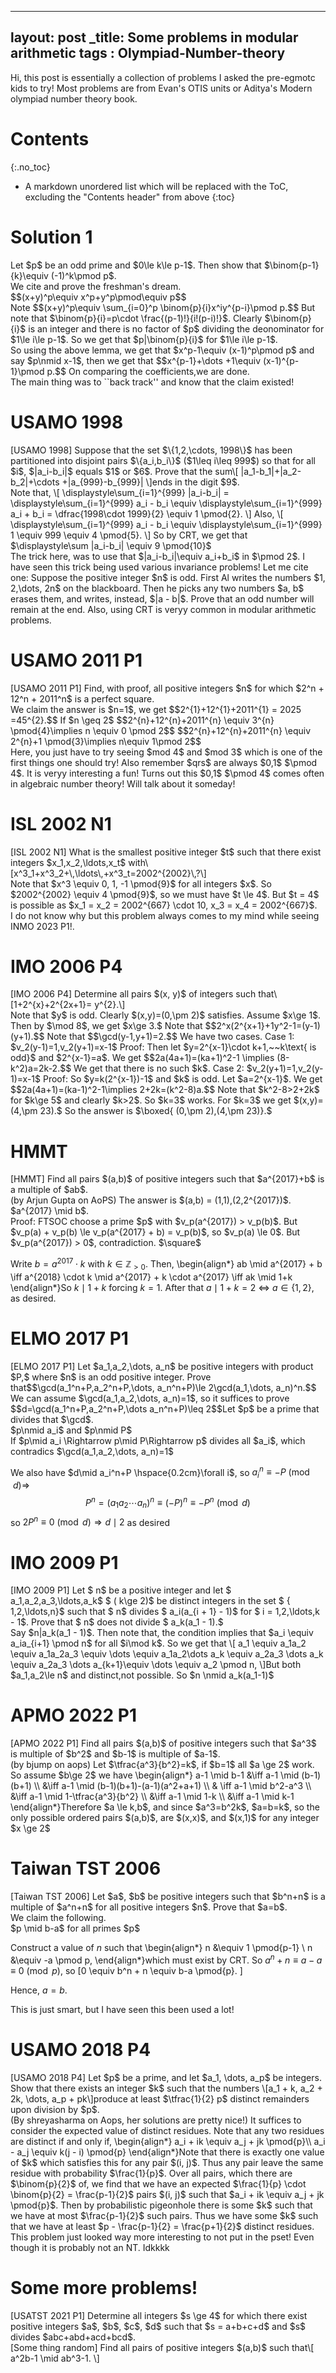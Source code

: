 
---
layout: post
_title: Some problems in modular arithmetic
tags : Olympiad-Number-theory
---
Hi, this post is essentially a collection of problems I asked the pre-egmotc kids to try! Most problems are from Evan's OTIS units or Aditya's Modern olympiad number theory book.


# Contents
{:.no_toc}

* A markdown unordered list which will be replaced with the ToC, excluding the "Contents header" from above
{:toc}



# Solution 1

<div class="problem">
 Let $p$ be an odd prime and $0\le k\le p-1$. Then show that $\binom{p-1}{k}\equiv (-1)^k\pmod p$.
</div>
<div class="proof">
We cite and prove the freshman's dream. 
<div class="claim">
 $$(x+y)^p\equiv x^p+y^p\pmod\equiv p$$ 
</div>
<div class="proof">
Note $$(x+y)^p\equiv \sum_{i=0}^p \binom{p}{i}x^iy^{p-i}\pmod p.$$ But note that $\binom{p}{i}=p\cdot \frac{(p-1)!}{i!(p-i)!}$. Clearly $\binom{p}{i}$ is an integer and there is no factor of $p$ dividing the deonominator for $1\le i\le p-1$. So we  get that $p|\binom{p}{i}$ for $1\le i\le p-1$.
</div>
So using the above lemma, we get that $x^p-1\equiv (x-1)^p\pmod p$ and say $p\nmid x-1$, then we get that $$x^{p-1}+\dots +1\equiv (x-1)^{p-1}\pmod p.$$
On comparing the coefficients,we are done.
</div>
<div class="remark">
 The main thing was to ``back track'' and know that the claim existed!
</div>


# USAMO 1998

<div class="problem">[USAMO 1998]
 Suppose that the set $\{1,2,\cdots, 1998\}$ has been partitioned into disjoint pairs $\{a_i,b_i\}$ ($1\leq i\leq 999$) so that for all $i$, $|a_i-b_i|$ equals $1$ or $6$. Prove that the sum\[ |a_1-b_1|+|a_2-b_2|+\cdots +|a_{999}-b_{999}|  \]ends in the digit $9$.
</div>
<div class="proof">
 Note that,
\[ \displaystyle\sum_{i=1}^{999} |a_i-b_i| = \displaystyle\sum_{i=1}^{999}  a_i - b_i \equiv \displaystyle\sum_{i=1}^{999}  a_i + b_i = \dfrac{1998\cdot 1999}{2} \equiv 1 \pmod{2}. \]
Also,
\[ \displaystyle\sum_{i=1}^{999}  a_i - b_i \equiv \displaystyle\sum_{i=1}^{999}  1 \equiv 999 \equiv 4 \pmod{5}. \]
So by CRT, we get that $\displaystyle\sum |a_i-b_i| \equiv 9 \pmod{10}$
</div>
<div class="remark">
 The trick here, was to use that $|a_i-b_i|\equiv a_i+b_i$ in $\pmod 2$. I have seen this trick being used various invariance problems! Let me cite one: Suppose the positive integer $n$ is odd. First Al writes the numbers $1, 2,\dots, 2n$ on the blackboard. Then he picks any two numbers $a, b$ erases them, and writes, instead, $|a - b|$. Prove that an odd number will remain at the end.  
 Also, using CRT is veryy common in modular arithmetic problems.
</div>


# USAMO 2011 P1

<div class="problem">[USAMO 2011 P1]
 Find, with proof, all positive integers $n$ for which $2^n + 12^n + 2011^n$ is a perfect square.
</div>
<div class="proof">
 We claim the answer is $n=1$, we get $$2^{1}+12^{1}+2011^{1} = 2025 =45^{2}.$$
If $n \geq 2$
$$2^{n}+12^{n}+2011^{n} \equiv 3^{n} \pmod{4}\implies n \equiv 0 \pmod 2$$ 
$$2^{n}+12^{n}+2011^{n} \equiv 2^{n}+1 \pmod{3}\implies n\equiv 1\pmod 2$$

</div>
<div class="remark">
 Here, you just have to try seeing $mod 4$ and $mod 3$ which is one of the first things one should try! Also remember $qrs$ are always $0,1$ $\pmod 4$. It is veryy interesting a fun! Turns out this $0,1$ $\pmod 4$ comes often in algebraic number theory! Will talk about it someday!
</div>


# ISL 2002 N1

<div class="problem">[ISL 2002 N1]
What is the smallest positive integer $t$ such that there exist integers $x_1,x_2,\ldots,x_t$ with\[x^3_1+x^3_2+\,\ldots\,+x^3_t=2002^{2002}\,?\]
</div>
<div class="proof">
Note that $x^3 \equiv 0, 1, -1 \pmod{9}$ for all integers $x$. So $2002^{2002} \equiv 4 \pmod{9}$, so we must have $t \le 4$.
But $t = 4$ is possible as $x_1 = x_2 = 2002^{667} \cdot 10, x_3 = x_4 = 2002^{667}$. 
</div>
<div class="remark">
 I do not know why but this problem always comes to my mind while seeing INMO 2023 P1!.
</div>


# IMO 2006 P4

<div class="problem">[IMO 2006 P4]
 Determine all pairs $(x, y)$ of integers such that\[1+2^{x}+2^{2x+1}= y^{2}.\]
</div>
<div class="proof">
Note that $y$ is odd. Clearly $(x,y)=(0,\pm 2)$ satisfies. Assume $x\ge 1$. Then by $\mod 8$, we get $x\ge 3.$ Note that $$2^x(2^{x+1}+1y^2-1=(y-1)(y+1).$$ Note that $$\gcd(y-1,y+1)=2.$$ We have two cases. 
Case 1: $v_2(y-1)=1,v_2(y+1)=x-1$ 
Proof: Then let $y=2^{x-1}\cdot k+1,~~k\text{ is odd}$ and $2^{x-1}=a$. We get $$2a(4a+1)=(ka+1)^2-1 \implies (8-k^2)a=2k-2.$$ We get that there is no such $k$. 
Case 2: $v_2(y+1)=1,v_2(y-1)=x-1$
Proof: So $y=k(2^{x-1})-1$ and $k$ is odd. Let $a=2^{x-1}$. We get $$2a(4a+1)=(ka-1)^2-1\implies 2+2k=(k^2-8)a.$$ Note that $k^2-8>2+2k$ for $k\ge 5$ and clearly $k>2$. So $k=3$ works. For $k=3$ we get $(x,y)=(4,\pm 23).$ So the answer is $\boxed{ (0,\pm 2),(4,\pm 23)}.$

</div>

# HMMT

<div class="problem">[HMMT]
 Find all pairs $(a,b)$ of positive integers such that $a^{2017}+b$ is a multiple of $ab$.
</div>
<div class="proof">(by Arjun Gupta on AoPS)
The answer is $(a,b) = (1,1),(2,2^{2017})$.
<div class="claim">
 $a^{2017} \mid b$.
</div> 
Proof: FTSOC choose a prime $p$ with $v_p(a^{2017}) > v_p(b)$. But $v_p(a) + v_p(b) \le v_p(a^{2017} + b) = v_p(b)$, so $v_p(a) \le 0$. But $v_p(a^{2017}) > 0$, contradiction. $\square$

Write $b = a^{2017} \cdot k$ with $k \in \mathbb Z_{>0}$. Then,
\begin{align*}
ab \mid a^{2017} + b \iff a^{2018} \cdot k \mid a^{2017} + k \cdot a^{2017} \iff ak \mid 1+k
\end{align*}So $k \mid 1+k$ forcing $k=1$. After that $a \mid 1+k = 2 ~ \iff ~ a \in \{1,2\}$, as desired. 
</div>

# ELMO 2017 P1

<div class="problem">[ELMO 2017 P1]
 Let $a_1,a_2,\dots, a_n$ be positive integers with product $P,$ where $n$ is an odd positive integer. Prove that$$\gcd(a_1^n+P,a_2^n+P,\dots, a_n^n+P)\le 2\gcd(a_1,\dots, a_n)^n.$$
</div>

<div class="proof">
 We can assume $\gcd(a_1,a_2,\dots, a_n)=1$, so it suffices to prove
$$d=\gcd(a_1^n+P,a_2^n+P,\dots a_n^n+P)\leq 2$$Let $p$ be a prime that divides that $\gcd$.
<div class="claim">
$p\nmid a_i$ and $p\nmid P$
</div>
<div class="proof">
If $p\mid a_i \Rightarrow p\mid P\Rightarrow p$ divides all $a_i$, which contradics $\gcd(a_1,a_2,\dots, a_n)=1$

</div>

We also have $d\mid a_i^n+P \hspace{0.2cm}\forall  i$, so $a_i^n\equiv -P\pmod d \Rightarrow$
$$P^n=(a_1a_2\cdots a_n)^n\equiv (-P)^n\equiv -P^n\pmod d$$so $2P^n\equiv 0\pmod d\Rightarrow d\mid 2$ as desired
</div>

# IMO 2009 P1

<div class="problem">[IMO 2009 P1]
 Let $ n$ be a positive integer and let $ a_1,a_2,a_3,\ldots,a_k$ $ ( k\ge 2)$ be distinct integers in the set $ { 1,2,\ldots,n}$ such that $ n$ divides $ a_i(a_{i + 1} - 1)$ for $ i = 1,2,\ldots,k - 1$. Prove that $ n$ does not divide $ a_k(a_1 - 1).$
</div>
<div class="proof">
Say $n|a_k(a_1 - 1)$. Then note that, the condition implies that $a_i \equiv a_ia_{i+1} \pmod n$ for all $i\mod k$. So we get that
\[
    a_1 \equiv a_1a_2 \equiv a_1a_2a_3 \equiv \dots \equiv a_1a_2\dots a_k \equiv a_2a_3 \dots a_k \equiv a_2a_3 \dots a_{k+1}\equiv \dots \equiv a_2 \pmod n,
\]But both $a_1,a_2\le n$ and distinct,not possible. So $n \nmid a_k(a_1-1)$
</div>


# APMO 2022 P1

<div class="problem">[APMO 2022 P1]
 Find all pairs $(a,b)$ of positive integers such that $a^3$ is multiple of $b^2$ and $b-1$ is multiple of $a-1$.
</div>
<div class="proof">(by bjump on aops)
Let $\tfrac{a^3}{b^2}=k$, if $b=1$ all $a \ge 2$ work. So assume $b\ge 2$ we have
\begin{align*}
a-1 \mid b-1 &\iff a-1 \mid (b-1)(b+1) \\
&\iff a-1 \mid (b-1)(b+1)-(a-1)(a^2+a+1) \\
& \iff a-1 \mid b^2-a^3 \\
&\iff a-1 \mid 1-\tfrac{a^3}{b^2} \\
&\iff a-1 \mid 1-k \\ 
&\iff a-1 \mid k-1
\end{align*}Therefore $a \le k,b$, and since $a^3=b^2k$, $a=b=k$, so the only possible ordered pairs $(a,b)$, are $(x,x)$, and $(x,1)$ for any integer $x \ge 2$
</div>

# Taiwan TST 2006

<div class="problem">[Taiwan TST 2006]
 Let $a$, $b$ be positive integers such that $b^n+n$ is a multiple of $a^n+n$ for all positive integers $n$. Prove that $a=b$.
</div>
<div class="proof">
We claim the following.
<div class="claim">
 $p \mid b-a$ for all primes $p$
</div>
<div class="proof">
</div>

Construct a value of $n$ such that
\begin{align*}
n &\equiv 1 \pmod{p-1} \\
n &\equiv -a \pmod p,
\end{align*}which must exist by CRT. So $a^n + n \equiv a-a \equiv 0 \pmod{p}$, so
\[0 \equiv b^n + n \equiv b-a \pmod{p}.
\]

Hence, $a=b$.
</div>
<div class="remark">
 This is just smart, but I have seen this been used a lot!
</div>



# USAMO 2018 P4

<div class="problem">[USAMO 2018 P4]
 Let $p$ be a prime, and let $a_1, \dots, a_p$ be integers. Show that there exists an integer $k$ such that the numbers
\[a_1 + k, a_2 + 2k, \dots, a_p + pk\]produce at least $\tfrac{1}{2} p$ distinct remainders upon division by $p$.
</div>
<div class="proof">(By shreyasharma on Aops, her solutions are pretty nice!)
It suffices to consider the expected value of distinct residues. Note that any two residues are distinct if and only if,
\begin{align*}
a_i + ik \equiv a_j + jk \pmod{p}\\
a_i - a_j \equiv k(j - i) \pmod{p}
\end{align*}Note that there is exactly one value of $k$ which satisfies this for any pair $(i, j)$. Thus any pair leave the same residue with probability $\frac{1}{p}$. Over all pairs, which there are $\binom{p}{2}$ of, we find that we have an expected
$\frac{1}{p} \cdot \binom{p}{2} = \frac{p-1}{2}$
pairs $(i, j)$ such that $a_i + ik \equiv a_j + jk \pmod{p}$. Then by probabilistic pigeonhole there is some $k$ such that we have at most $\frac{p-1}{2}$ such pairs. Thus we have some $k$ such that we have at least $p - \frac{p-1}{2} = \frac{p+1}{2}$ distinct residues.
</div>
<div class="remark">
 This problem just looked way more interesting to not put in the pset! Even though it is probably not an NT. Idkkkk 
</div>

# Some more problems!

<div class="problem">[USATST 2021 P1]
 Determine all integers $s \ge 4$ for which there exist positive integers $a$, $b$, $c$, $d$ such that $s = a+b+c+d$ and $s$ divides $abc+abd+acd+bcd$.
</div>
<div class="proof">
<div class="problem">[Some thing random]
 Find all pairs of positive integers $(a,b)$ such that\[ a^2b-1 \mid ab^3-1. \]
</div>




